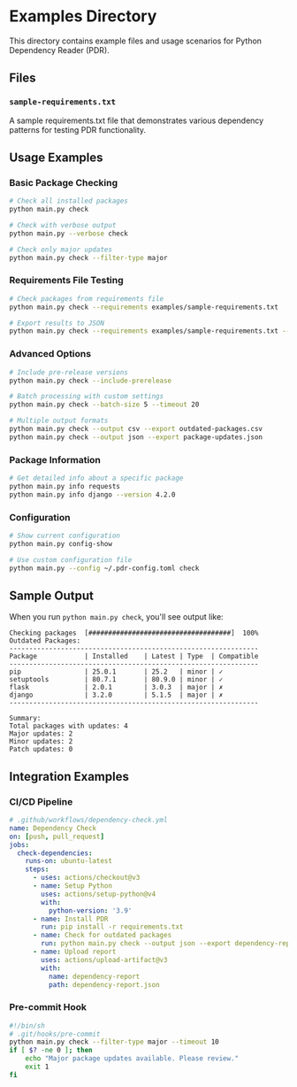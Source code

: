 # Examples Directory

This directory contains example files and usage scenarios for Python Dependency Reader (PDR).

## Files

### `sample-requirements.txt`
A sample requirements.txt file that demonstrates various dependency patterns for testing PDR functionality.

## Usage Examples

### Basic Package Checking
```bash
# Check all installed packages
python main.py check

# Check with verbose output
python main.py --verbose check

# Check only major updates
python main.py check --filter-type major
```

### Requirements File Testing
```bash
# Check packages from requirements file
python main.py check --requirements examples/sample-requirements.txt

# Export results to JSON
python main.py check --requirements examples/sample-requirements.txt --output json --export results.json
```

### Advanced Options
```bash
# Include pre-release versions
python main.py check --include-prerelease

# Batch processing with custom settings
python main.py check --batch-size 5 --timeout 20

# Multiple output formats
python main.py check --output csv --export outdated-packages.csv
python main.py check --output json --export package-updates.json
```

### Package Information
```bash
# Get detailed info about a specific package
python main.py info requests
python main.py info django --version 4.2.0
```

### Configuration
```bash
# Show current configuration
python main.py config-show

# Use custom configuration file
python main.py --config ~/.pdr-config.toml check
```

## Sample Output

When you run `python main.py check`, you'll see output like:

```
Checking packages  [####################################]  100%          
Outdated Packages:
---------------------------------------------------------------
Package            | Installed    | Latest | Type  | Compatible
---------------------------------------------------------------
pip                | 25.0.1       | 25.2   | minor | ✓
setuptools         | 80.7.1       | 80.9.0 | minor | ✓
flask              | 2.0.1        | 3.0.3  | major | ✗
django             | 3.2.0        | 5.1.5  | major | ✗
---------------------------------------------------------------

Summary:
Total packages with updates: 4
Major updates: 2
Minor updates: 2
Patch updates: 0
```

## Integration Examples

### CI/CD Pipeline
```yaml
# .github/workflows/dependency-check.yml
name: Dependency Check
on: [push, pull_request]
jobs:
  check-dependencies:
    runs-on: ubuntu-latest
    steps:
      - uses: actions/checkout@v3
      - name: Setup Python
        uses: actions/setup-python@v4
        with:
          python-version: '3.9'
      - name: Install PDR
        run: pip install -r requirements.txt
      - name: Check for outdated packages
        run: python main.py check --output json --export dependency-report.json
      - name: Upload report
        uses: actions/upload-artifact@v3
        with:
          name: dependency-report
          path: dependency-report.json
```

### Pre-commit Hook
```bash
#!/bin/sh
# .git/hooks/pre-commit
python main.py check --filter-type major --timeout 10
if [ $? -ne 0 ]; then
    echo "Major package updates available. Please review."
    exit 1
fi
```